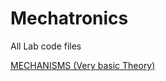 # Mechatronics
All Lab code files

[MECHANISMS (Very basic Theory)](https://www.technologystudent.com/cams/camdex.htm) 

